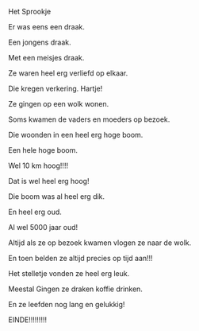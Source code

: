 Het Sprookje

Er was eens een draak.

Een jongens draak.

Met een meisjes draak.

Ze waren heel erg verliefd op elkaar.

Die kregen verkering. Hartje!

Ze gingen op een wolk wonen.

Soms kwamen de vaders en moeders op bezoek.

Die woonden in een heel erg hoge boom.

Een hele hoge boom.

Wel 10 km hoog!!!!

Dat is wel heel erg hoog!

Die boom was al heel erg dik.

En heel erg oud.

Al wel 5000 jaar oud!

Altijd als ze op bezoek kwamen vlogen ze naar de wolk.

En toen belden ze altijd precies op tijd aan!!!

Het stelletje vonden ze heel erg leuk.

Meestal Gingen ze draken koffie drinken.

En ze leefden nog lang en gelukkig!

EINDE!!!!!!!!!